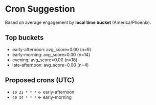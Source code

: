 # Cron Suggestion
Based on average engagement by **local time bucket** (America/Phoenix).

## Top buckets
- early-afternoon: avg_score=0.00 (n=9)
- early-morning: avg_score=0.00 (n=14)
- evening: avg_score=0.00 (n=18)
- late-afternoon: avg_score=0.00 (n=4)

## Proposed crons (UTC)
- `10 21 * * *`  ← early-afternoon
- `40 14 * * *`  ← early-morning